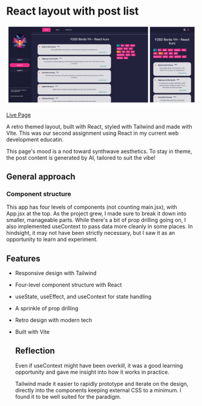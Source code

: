 # React layout with post list

![Preview of layout](preview.png)

[Live Page](https://linneatoth.github.io/react_components/)

A retro themed layout, built with React, styled with Tailwind and made with Vite. This was our second assignment using React in my current web development educatin. 

This page's mood is a nod toward synthwave aesthetics. To stay in theme, the post content is generated by AI, tailored to suit the vibe! 

## General approach

### Component structure
This app has four levels of components (not counting main.jsx), with App.jsx at the top. As the project grew, I made sure to break it down into smaller, manageable parts. While there's a bit of prop drilling going on, I also implemented useContext to pass data more cleanly in some places. In hindsight, it may not have been strictly necessary, but I saw it as an opportunity to learn and experiment.

## Features

- Responsive design with Tailwind

- Four-level component structure with React

- useState, useEffect, and useContext for state handling

- A sprinkle of prop drilling

- Retro design with modern tech

- Built with Vite

  ## Reflection
  Even if useContext might have been overkill, it was a good learning opportunity and gave me insight into how it works in practice.
  
  Tailwind made it easier to rapidly prototype and iterate on the design, directly into the components keeping external CSS to a minimum. I found it to be well suited for the paradigm.
  
